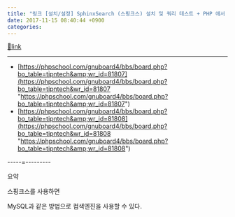 ```yaml
---
title: "링크 [설치/설정] SphinxSearch (스핑크스) 설치 및 쿼리 테스트 + PHP 에서 사용"
date: 2017-11-15 08:40:44 +0900
categories: 
---
```

[🔗link](http://www.mins01.com/mh/tech/read/1125)
***


- [https://phpschool.com/gnuboard4/bbs/board.php?bo_table=tipntech&amp;wr_id=81807](https://phpschool.com/gnuboard4/bbs/board.php?bo_table=tipntech&wr_id=81807 "https://phpschool.com/gnuboard4/bbs/board.php?bo_table=tipntech&amp;wr_id=81807")
- [https://phpschool.com/gnuboard4/bbs/board.php?bo_table=tipntech&amp;wr_id=81808](https://phpschool.com/gnuboard4/bbs/board.php?bo_table=tipntech&wr_id=81808 "https://phpschool.com/gnuboard4/bbs/board.php?bo_table=tipntech&amp;wr_id=81808")

-----=---------

요약

스핑크스를 사용하면

MySQL과 같은 방법으로 컴색엔진을 사용할 수 있다.


